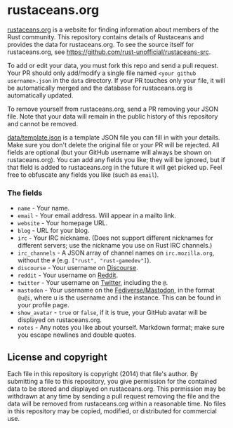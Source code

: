 rustaceans.org
==============

[rustaceans.org](https://www.rustaceans.org/) is a website for finding
information about members of the Rust community. This repository contains
details of Rustaceans and provides the data for rustaceans.org. To see the
source itself for rustaceans.org, see
https://github.com/rust-unofficial/rustaceans-src.

To add or edit your data, you must fork this repo and send a pull request. Your
PR should only add/modify a single file named `<your github username>.json` in
the `data` directory. If your PR touches only your file, it will be
automatically merged and the database for rustaceans.org is automatically
updated.

To remove yourself from rustaceans.org, send a PR removing your JSON file. Note
that your data will remain in the public history of this repository and cannot
be removed.

[data/template.json](https://github.com/nrc/rustaceans.org/blob/master/data/template.json)
is a template JSON file you can fill in with your details. Make sure you don't
delete the original file or your PR will be rejected. All fields are optional
(but your GitHub username will always be shown on rustaceans.org). You can add
any fields you like; they will be ignored, but if that field is added to
rustaceans.org in the future it will get picked up. Feel free to obfuscate any
fields you like (such as `email`).

### The fields

* `name` - Your name.
* `email` - Your email address. Will appear in a mailto link.
* `website` - Your homepage URL.
* `blog` - URL for your blog.
* `irc` - Your IRC nickname.  (Does not support different nicknames for
  different servers; use the nickname you use on Rust IRC channels.)
* `irc_channels` - A JSON array of channel names on `irc.mozilla.org`, without
  the `#` (e.g. `["rust", "rust-gamedev"]`).
* `discourse` - Your username on [Discourse](https://internals.rust-lang.org/).
* `reddit` - Your username on [Reddit](https://www.reddit.com/r/rust/).
* `twitter` - Your username on [Twitter](https://twitter.com/), including the
  `@`.
* `mastodon` - Your username on the [Fediverse/Mastodon](https://en.wikipedia.org/wiki/Fediverse), in the format
  `@u@i`, where u is the username and i the instance. This can be found in your profile page.
* `show_avatar` - `true` or `false`, if it is true, your GitHub avatar will be
  displayed on rustaceans.org.
* `notes` - Any notes you like about yourself. Markdown format; make sure you
  escape newlines and double quotes.

## License and copyright

Each file in this repository is copyright (2014) that file's author. By
submitting a file to this repository, you give permission for the contained data
to be stored and displayed on rustaceans.org. This permission may be withdrawn
at any time by sending a pull request removing the file and the data will be
removed from rustaceans.org within a reasonable time. No files in this
repository may be copied, modified, or distributed for commercial use.
